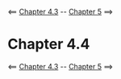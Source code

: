 <== [Chapter 4.3](./Chapter_04_03.md) -- [Chapter 5](./Chapter_05.md) ==>

# Chapter 4.4

<== [Chapter 4.3](./Chapter_04_03.md) -- [Chapter 5](./Chapter_05.md) ==>
